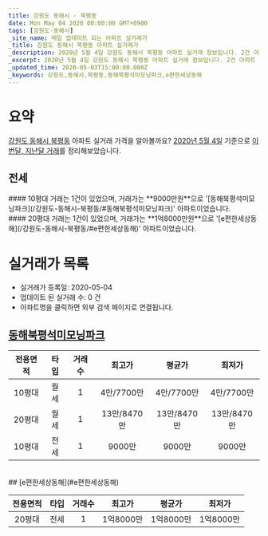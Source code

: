 ```yaml
---
title: 강원도 동해시 - 북평동
date: Mon May 04 2020 00:00:00 GMT+0900
tags: [강원도-동해시]
_site_name: 매일 업데이트 되는 아파트 실거래가
_title: 강원도 동해시 북평동 아파트 실거래가
_description: 2020년 5월 4일 강원도 동해시 북평동 아파트 실거래 정보입니다. 2건 아파트 정보가 있습니다.
_excerpt: 2020년 5월 4일 강원도 동해시 북평동 아파트 실거래 정보입니다. 2건 아파트 정보가 있습니다.
_updated_time: 2020-05-03T15:00:00.000Z
_keywords: 강원도,동해시,북평동,동해북평석미모닝파크,e편한세상동해
---
```





# 요약
<ins>강원도 동해시 북평동</ins> 아파트 실거래 가격을 알아볼까요? <ins>2020년 5월 4일</ins> 기준으로 <ins>이번달, 지난달 거래</ins>를 정리해보았습니다.

## 전세
<div class="container">
<div class="six columns" markdown="1">
#### 10평대
거래는 1건이 있었으며, 거래가는 **9000만원**으로 '[동해북평석미모닝파크](/강원도-동해시-북평동/#동해북평석미모닝파크)' 아파트이었습니다.
</div>
<div class="six columns" markdown="1">
#### 20평대
거래는 1건이 있었으며, 거래가는 **1억8000만원**으로 '[e편한세상동해](/강원도-동해시-북평동/#e편한세상동해)' 아파트이었습니다.
</div>
</div>



# 실거래가 목록
- 실거래가 등록일: 2020-05-04
- 업데이트 된 실거래 수: 0 건
- 아파트명을 클릭하면 외부 검색 페이지로 연결됩니다.

## [동해북평석미모닝파크](#동해북평석미모닝파크)

|전용면적|타입|거래수|최고가|평균가|최저가|
|:---:|:---:|:---:|:---:|:---:|:---:|
|10평대|<span class="deal-type-3">월세</span>|1|4만/7700만|4만/7700만|4만/7700만|
|20평대|<span class="deal-type-3">월세</span>|1|13만/8470만|13만/8470만|13만/8470만|
|10평대|<span class="deal-type-2">전세</span>|1|9000만|9000만|9000만|

<br/>
## [e편한세상동해](#e편한세상동해)

|전용면적|타입|거래수|최고가|평균가|최저가|
|:---:|:---:|:---:|:---:|:---:|:---:|
|20평대|<span class="deal-type-2">전세</span>|1|1억8000만|1억8000만|1억8000만|

<br/>



